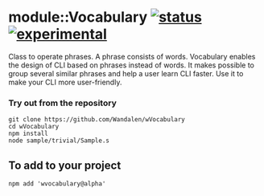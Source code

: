 
# module::Vocabulary  [![status](https://github.com/Wandalen/wVocabulary/workflows/publish/badge.svg)](https://github.com/Wandalen/wVocabulary/actions?query=workflow%3Apublish) [![experimental](https://img.shields.io/badge/stability-experimental-orange.svg)](https://github.com/emersion/stability-badges#experimental)

Class to operate phrases. A phrase consists of words. Vocabulary enables the design of CLI based on phrases instead of words. It makes possible to group several similar phrases and help a user learn CLI faster. Use it to make your CLI more user-friendly.

### Try out from the repository
```
git clone https://github.com/Wandalen/wVocabulary
cd wVocabulary
npm install
node sample/trivial/Sample.s
```

## To add to your project
```
npm add 'wvocabulary@alpha'
```









































































